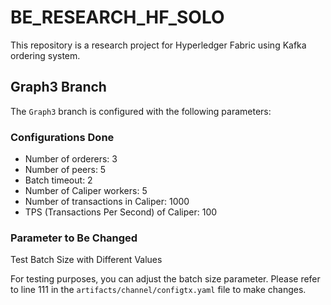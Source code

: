# BE_RESEARCH_HF_SOLO

This repository is a research project for Hyperledger Fabric using Kafka ordering system.

## Graph3 Branch

The `Graph3` branch is configured with the following parameters:

### Configurations Done
- Number of orderers: 3
- Number of peers: 5
- Batch timeout: 2
- Number of Caliper workers: 5
- Number of transactions in Caliper: 1000
- TPS (Transactions Per Second) of Caliper: 100

### Parameter to Be Changed
Test Batch Size with Different Values

For testing purposes, you can adjust the batch size parameter. Please refer to line 111 in the `artifacts/channel/configtx.yaml` file to make changes.
